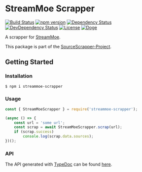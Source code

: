 # StreamMoe Scrapper

[![Build Status](https://travis-ci.org/OpenByteDev/SourceScrapper.svg?branch=master)](https://travis-ci.org/OpenByteDev/SourceScrapper)
[![npm version](https://badge.fury.io/js/streammoe-scrapper.svg)](https://www.npmjs.com/package/streammoe-scrapper)
[![Dependency Status](https://david-dm.org/OpenByteDev/SourceScrapper/status.svg?path=packages%2Fstreammoe)](https://david-dm.org/OpenByteDev/SourceScrapper?path=packages%2Fstreammoe)
[![DevDependency Status](https://david-dm.org/OpenByteDev/SourceScrapper/dev-status.svg?path=packages%2Fstreammoe)](https://david-dm.org/OpenByteDev/SourceScrapper?path=packages%2Fstreammoe&type=dev)
[![License](https://img.shields.io/github/license/mashape/apistatus.svg)](https://opensource.org/licenses/MIT)
[![Doge](https://img.shields.io/badge/doge-wow-yellow.svg)]()

A scrapper for [StreamMoe](https://www.stream.moe/).

This package is part of the [SourceScrapper-Project](https://github.com/OpenByteDev/SourceScrapper).


## Getting Started
### Installation
```bash
$ npm i streammoe-scrapper
```


### Usage

```js
const { StreamMoeScrapper } = require('streammoe-scrapper');

(async () => {
    const url = 'some url';
    const scrap = await StreamMoeScrapper.scrap(url);
    if (scrap.success)
        console.log(scrap.data.sources);
})();
```


### API
The API generated with [TypeDoc](http://typedoc.org/) can be found [here](https://openbytedev.github.io/SourceScrapper/packages/streammoe/docs/).
